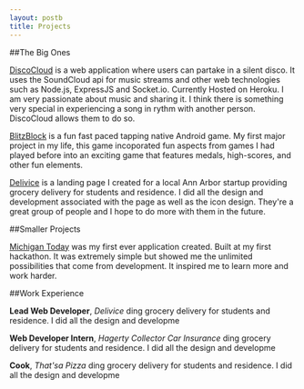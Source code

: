 ```yaml
---
layout: postb
title: Projects
---
```


##The Big Ones

[DiscoCloud](http://discocloud.herokuapp.com) is a web application where users can partake in a silent disco. It uses the SoundCloud api for music streams and other web technologies such as Node.js, ExpressJS and Socket.io. Currently Hosted on Heroku. I am very passionate about music and sharing it. I think there is something very special in experiencing a song in rythm with another person. DiscoCloud allows them to do so.

[BlitzBlock](http://goo.gl/zqblW9) is a fun fast paced tapping native Android game. My first major project in my life, this game incoporated fun aspects from games I had played before into an exciting game that features medals, high-scores, and other fun elements.

[Delivice](https://delivice.github.io) is a landing page I created for a local Ann Arbor startup providing grocery delivery for students and residence. I did all the design and development associated with the page as well as the icon design. They're a great group of people and I hope to do more with them in the future.

##Smaller Projects

[Michigan Today](http://goo.gl/zqblW9) was my first ever application created. Built at my first hackathon. It was extremely simple but showed me the unlimited possibilities that come from development. It inspired me to learn more and work harder.

##Work Experience

**Lead Web Developer**, *Delivice*
ding grocery delivery for students and residence. I did all the design and developme

**Web Developer Intern**, *Hagerty Collector Car Insurance*
ding grocery delivery for students and residence. I did all the design and developme

**Cook**, *That'sa Pizza*
ding grocery delivery for students and residence. I did all the design and developme

